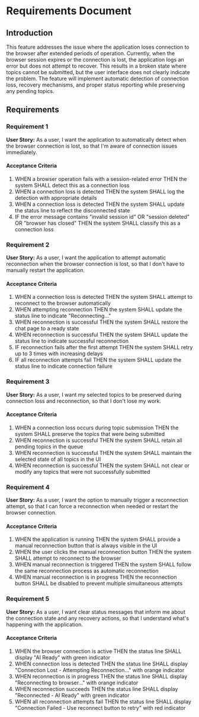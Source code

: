 # Requirements Document

## Introduction

This feature addresses the issue where the application loses connection to the browser after extended periods of operation. Currently, when the browser session expires or the connection is lost, the application logs an error but does not attempt to recover. This results in a broken state where topics cannot be submitted, but the user interface does not clearly indicate the problem. The feature will implement automatic detection of connection loss, recovery mechanisms, and proper status reporting while preserving any pending topics.

## Requirements

### Requirement 1

**User Story:** As a user, I want the application to automatically detect when the browser connection is lost, so that I'm aware of connection issues immediately.

#### Acceptance Criteria

1. WHEN a browser operation fails with a session-related error THEN the system SHALL detect this as a connection loss
2. WHEN a connection loss is detected THEN the system SHALL log the detection with appropriate details
3. WHEN a connection loss is detected THEN the system SHALL update the status line to reflect the disconnected state
4. IF the error message contains "invalid session id" OR "session deleted" OR "browser has closed" THEN the system SHALL classify this as a connection loss

### Requirement 2

**User Story:** As a user, I want the application to attempt automatic reconnection when the browser connection is lost, so that I don't have to manually restart the application.

#### Acceptance Criteria

1. WHEN a connection loss is detected THEN the system SHALL attempt to reconnect to the browser automatically
2. WHEN attempting reconnection THEN the system SHALL update the status line to indicate "Reconnecting..."
3. WHEN reconnection is successful THEN the system SHALL restore the chat page to a ready state
4. WHEN reconnection is successful THEN the system SHALL update the status line to indicate successful reconnection
5. IF reconnection fails after the first attempt THEN the system SHALL retry up to 3 times with increasing delays
6. IF all reconnection attempts fail THEN the system SHALL update the status line to indicate connection failure

### Requirement 3

**User Story:** As a user, I want my selected topics to be preserved during connection loss and reconnection, so that I don't lose my work.

#### Acceptance Criteria

1. WHEN a connection loss occurs during topic submission THEN the system SHALL preserve the topics that were being submitted
2. WHEN reconnection is successful THEN the system SHALL retain all pending topics in the queue
3. WHEN reconnection is successful THEN the system SHALL maintain the selected state of all topics in the UI
4. WHEN reconnection is successful THEN the system SHALL not clear or modify any topics that were not successfully submitted

### Requirement 4

**User Story:** As a user, I want the option to manually trigger a reconnection attempt, so that I can force a reconnection when needed or restart the browser connection.

#### Acceptance Criteria

1. WHEN the application is running THEN the system SHALL provide a manual reconnection button that is always visible in the UI
2. WHEN the user clicks the manual reconnection button THEN the system SHALL attempt to reconnect to the browser
3. WHEN manual reconnection is triggered THEN the system SHALL follow the same reconnection process as automatic reconnection
4. WHEN manual reconnection is in progress THEN the reconnection button SHALL be disabled to prevent multiple simultaneous attempts

### Requirement 5

**User Story:** As a user, I want clear status messages that inform me about the connection state and any recovery actions, so that I understand what's happening with the application.

#### Acceptance Criteria

1. WHEN the browser connection is active THEN the status line SHALL display "AI Ready" with green indicator
2. WHEN connection loss is detected THEN the status line SHALL display "Connection Lost - Attempting Reconnection..." with orange indicator
3. WHEN reconnection is in progress THEN the status line SHALL display "Reconnecting to browser..." with orange indicator
4. WHEN reconnection succeeds THEN the status line SHALL display "Reconnected - AI Ready" with green indicator
5. WHEN all reconnection attempts fail THEN the status line SHALL display "Connection Failed - Use reconnect button to retry" with red indicator